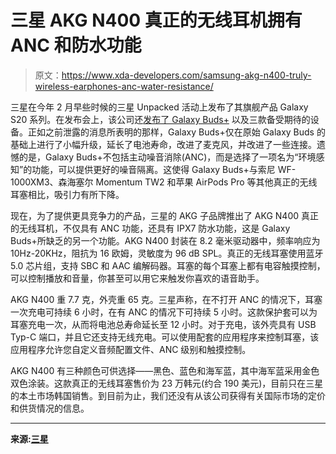 # 三星 AKG N400 真正的无线耳机拥有 ANC 和防水功能

> 原文：<https://www.xda-developers.com/samsung-akg-n400-truly-wireless-earphones-anc-water-resistance/>

三星在今年 2 月早些时候的三星 Unpacked 活动上发布了其旗舰产品 Galaxy S20 系列。在发布会上，该公司还[发布了 Galaxy Buds+](https://www.xda-developers.com/samsung-galaxy-buds-plus-wireless-earbuds-launch/) 以及三款备受期待的设备。正如之前泄露的消息所表明的那样，Galaxy Buds+仅在原始 Galaxy Buds 的基础上进行了小幅升级，延长了电池寿命，改进了麦克风，并改进了一些连接。遗憾的是，Galaxy Buds+不包括主动噪音消除(ANC)，而是选择了一项名为“环境感知”的功能，可以提供更好的噪音隔离。这使得 Galaxy Buds+与索尼 WF-1000XM3、森海塞尔 Momentum TW2 和苹果 AirPods Pro 等其他真正的无线耳塞相比，吸引力有所下降。

现在，为了提供更具竞争力的产品，三星的 AKG 子品牌推出了 AKG N400 真正的无线耳机，不仅具有 ANC 功能，还具有 IPX7 防水功能，这是 Galaxy Buds+所缺乏的另一个功能。AKG N400 封装在 8.2 毫米驱动器中，频率响应为 10Hz-20KHz，阻抗为 16 欧姆，灵敏度为 96 dB SPL。真正的无线耳塞使用蓝牙 5.0 芯片组，支持 SBC 和 AAC 编解码器。耳塞的每个耳塞上都有电容触摸控制，可以控制播放和音量，你甚至可以用它来触发你喜欢的语音助手。

AKG N400 重 7.7 克，外壳重 65 克。三星声称，在不打开 ANC 的情况下，耳塞一次充电可持续 6 小时，在有 ANC 的情况下可持续 5 小时。这款保护套可以为耳塞充电一次，从而将电池总寿命延长至 12 小时。对于充电，该外壳具有 USB Typ-C 端口，并且它还支持无线充电。可以使用配套的应用程序来控制耳塞，该应用程序允许您自定义音频配置文件、ANC 级别和触摸控制。

AKG N400 有三种颜色可供选择——黑色、蓝色和海军蓝，其中海军蓝采用金色双色涂装。这款真正的无线耳塞售价为 23 万韩元(约合 190 美元)，目前只在三星的本土市场韩国销售。到目前为止，我们还没有从该公司获得有关国际市场的定价和供货情况的信息。

* * *

**来源:[三星](https://shop-links.co/link/?exclusive=1&publisher_slug=xda&article_name=Samsung+AKG+N400+truly+wireless+earphones+boast+of+ANC+and+water+resistance&article_url=https%3A%2F%2Fwww.xda-developers.com%2Fsamsung-akg-n400-truly-wireless-earphones-anc-water-resistance%2F&u1=UUxdaUeUpU27820&url=https%3A%2F%2Fwww.samsung.com%2Fsec%2Fharman-life-style-audio%2Fakg-earphone-n400%2FAKGN400SIL%2F&ourl=https%3A%2F%2Fwww.samsung.com%2Fsec%2Fharman-audio%2Fakg-earphone-n400%2FAKGN400SIL%2F)**
